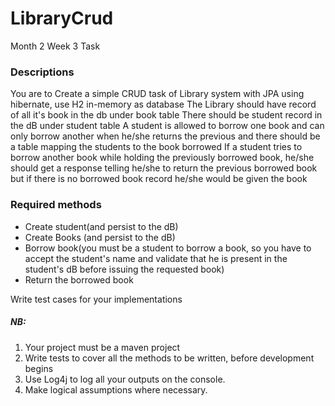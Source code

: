 # LibraryCrud
Month 2 Week 3 Task

### Descriptions
You are to Create a simple CRUD task of Library system with JPA using hibernate, use H2 in-memory as database
The Library should have record of all it's book in the db under book table
There should be student record in the dB under student table
A student is allowed to borrow one book and can only borrow another when he/she returns the previous and there should be a table mapping the students to the book borrowed
If a student tries to borrow another book while holding the previously borrowed book, he/she should get a response telling he/she to return the previous borrowed book but if there is no borrowed book record he/she would be given the book


### Required methods
* Create student(and persist to the dB)
* Create Books (and persist to the dB)
* Borrow book(you must be a student to borrow a book, so you have to accept the student's name and validate that he is present in the student's dB before issuing the requested book)
* Return the borrowed book

Write test cases for your implementations


##### NB:
1.	Your project must be a maven project
2.	 Write tests to cover all the methods to be written, before development begins
3.	Use Log4j to log all your outputs on the console.
4. 	Make logical assumptions where necessary.